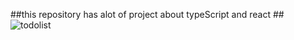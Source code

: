 ##this repository has alot of project about typeScript and react ##
![todolist](https://github.com/alirezatalebizadeh/NewFolder34/assets/104105725/74a62034-6fff-4388-8d8a-c506f8c510ba)
